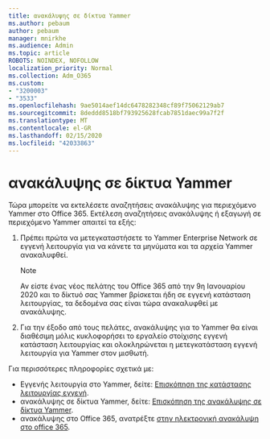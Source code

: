 ```yaml
---
title: ανακάλυψης σε δίκτυα Yammer
ms.author: pebaum
author: pebaum
manager: mnirkhe
ms.audience: Admin
ms.topic: article
ROBOTS: NOINDEX, NOFOLLOW
localization_priority: Normal
ms.collection: Adm_O365
ms.custom:
- "3200003"
- "3533"
ms.openlocfilehash: 9ae5014aef14dc6478282348cf89f75062129ab7
ms.sourcegitcommit: 8deddd8518bf793925628fcab7851daec99a7f2f
ms.translationtype: MT
ms.contentlocale: el-GR
ms.lasthandoff: 02/15/2020
ms.locfileid: "42033863"
---
```

# <a name="ediscovery-in-yammer-networks"></a>ανακάλυψης σε δίκτυα Yammer

Τώρα μπορείτε να εκτελέσετε αναζητήσεις ανακάλυψης για περιεχόμενο Yammer στο Office 365.  Εκτέλεση αναζητήσεις ανακάλυψης ή εξαγωγή σε περιεχόμενο Yammer απαιτεί τα εξής:

1. Πρέπει πρώτα να μετεγκαταστήσετε το Yammer Enterprise Network σε εγγενή λειτουργία για να κάνετε τα μηνύματα και τα αρχεία Yammer ανακαλυφθεί.

   > [!NOTE] 
   >Αν είστε ένας νέος πελάτης του Office 365 από την 9η Ιανουαρίου 2020 και το δίκτυό σας Yammer βρίσκεται ήδη σε εγγενή κατάσταση λειτουργίας, τα δεδομένα σας είναι τώρα ανακαλυφθεί με ανακάλυψης.

2. Για την έξοδο από τους πελάτες, ανακάλυψης για το Yammer θα είναι διαθέσιμη μόλις κυκλοφορήσει το εργαλείο στοίχισης εγγενή κατάσταση λειτουργίας και ολοκληρώνεται η μετεγκατάσταση εγγενή λειτουργία για Yammer στον μισθωτή.

Για περισσότερες πληροφορίες σχετικά με:

- Εγγενής λειτουργία στο Yammer, δείτε: [Επισκόπηση της κατάστασης λειτουργίας εγγενή](https://docs.microsoft.com/yammer/configure-your-yammer-network/overview-native-mode).
- ανακάλυψης σε δίκτυα Yammer, δείτε: [Επισκόπηση της ανακάλυψης σε δίκτυα Yammer](https://docs.microsoft.com/en-us/yammer/manage-security-and-compliance/overview-of-ediscovery).
- ανακάλυψης στο Office 365, ανατρέξτε [στην ηλεκτρονική ανακάλυψη στο office 365](https://docs.microsoft.com/en-us/microsoft-365/compliance/ediscovery).
